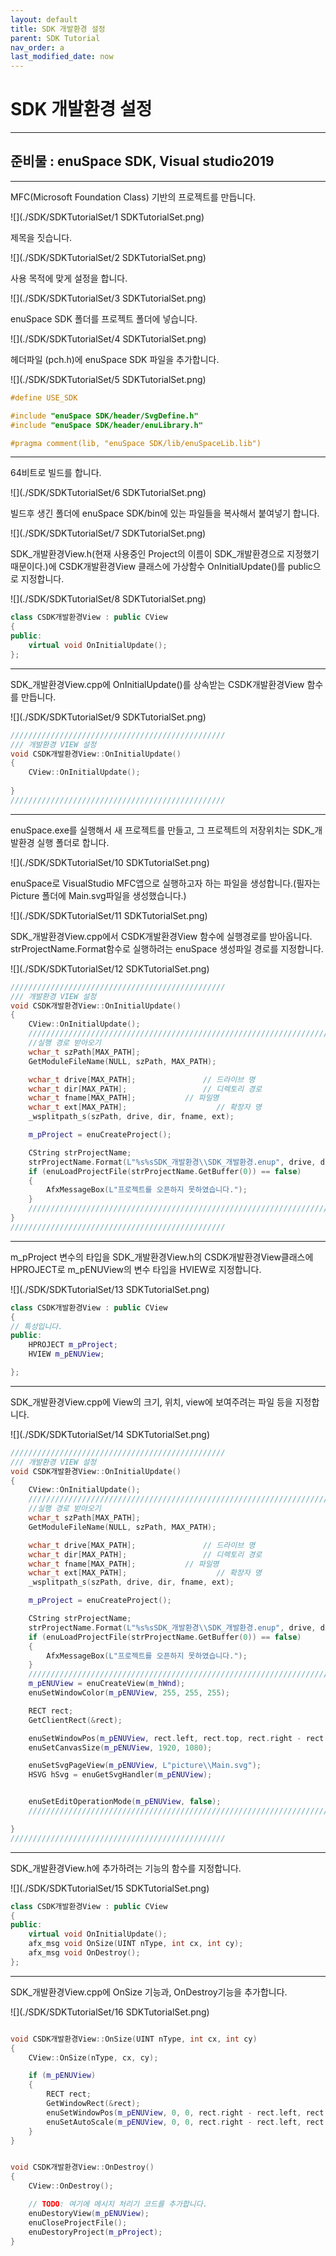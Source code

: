 ```yaml
---
layout: default
title: SDK 개발환경 설정
parent: SDK Tutorial
nav_order: a
last_modified_date: now
---
```


# **SDK 개발환경 설정**

---

## **준비물 : enuSpace SDK, Visual studio2019**
---

MFC(Microsoft Foundation Class) 기반의 프로젝트를 만듭니다.

![](./SDK/SDKTutorialSet/1 SDKTutorialSet.png)


제목을 짓습니다.

![](./SDK/SDKTutorialSet/2 SDKTutorialSet.png)


사용 목적에 맞게 설정을 합니다.

![](./SDK/SDKTutorialSet/3 SDKTutorialSet.png)


enuSpace SDK 폴더를 프로젝트 폴더에 넣습니다.

![](./SDK/SDKTutorialSet/4 SDKTutorialSet.png)


헤더파일 \(pch.h\)에 enuSpace SDK 파일을 추가합니다.

![](./SDK/SDKTutorialSet/5 SDKTutorialSet.png)


```cpp
#define USE_SDK

#include "enuSpace SDK/header/SvgDefine.h"
#include "enuSpace SDK/header/enuLibrary.h"

#pragma comment(lib, "enuSpace SDK/lib/enuSpaceLib.lib")
```
---

64비트로 빌드를 합니다.

![](./SDK/SDKTutorialSet/6 SDKTutorialSet.png)


빌드후 생긴 폴더에 enuSpace SDK/bin에 있는 파일들을 복사해서 붙여넣기 합니다.

![](./SDK/SDKTutorialSet/7 SDKTutorialSet.png)


SDK_개발환경View.h(현재 사용중인 Project의 이름이 SDK_개발환경으로 지정했기 때문이다.)에 CSDK개발환경View 클래스에 가상함수 OnInitialUpdate()를 public으로 지정합니다.

![](./SDK/SDKTutorialSet/8 SDKTutorialSet.png)


```cpp
class CSDK개발환경View : public CView
{
public:
	virtual void OnInitialUpdate();
};
```
---

SDK_개발환경View.cpp에 OnInitialUpdate()를 상속받는 CSDK개발환경View 함수를 만듭니다.

![](./SDK/SDKTutorialSet/9 SDKTutorialSet.png)
```cpp
////////////////////////////////////////////////
/// 개발환경 VIEW 설정
void CSDK개발환경View::OnInitialUpdate()
{
	CView::OnInitialUpdate();
	
}
////////////////////////////////////////////////
```
---

enuSpace.exe를 실행해서 새 프로젝트를 만들고, 그 프로젝트의 저장위치는 SDK_개발환경 실행 폴더로 합니다.

![](./SDK/SDKTutorialSet/10 SDKTutorialSet.png)


enuSpace로 VisualStudio MFC앱으로 실행하고자 하는 파일을 생성합니다.(필자는 Picture 폴더에 Main.svg파일을 생성했습니다.)

![](./SDK/SDKTutorialSet/11 SDKTutorialSet.png)


SDK_개발환경View.cpp에서 CSDK개발환경View 함수에 실행경로를 받아옵니다. strProjectName.Format함수로 실행하려는 enuSpace 생성파일 경로를 지정합니다.

![](./SDK/SDKTutorialSet/12 SDKTutorialSet.png)


```cpp
////////////////////////////////////////////////
/// 개발환경 VIEW 설정
void CSDK개발환경View::OnInitialUpdate()
{
	CView::OnInitialUpdate();
	////////////////////////////////////////////////////////////////////////////////
	//실행 경로 받아오기
	wchar_t szPath[MAX_PATH];
	GetModuleFileName(NULL, szPath, MAX_PATH);

	wchar_t drive[MAX_PATH];               // 드라이브 명
	wchar_t dir[MAX_PATH];                 // 디렉토리 경로
	wchar_t fname[MAX_PATH];           // 파일명
	wchar_t ext[MAX_PATH];                    // 확장자 명
	_wsplitpath_s(szPath, drive, dir, fname, ext);

	m_pProject = enuCreateProject();

	CString strProjectName;
	strProjectName.Format(L"%s%sSDK_개발환경\\SDK_개발환경.enup", drive, dir);
	if (enuLoadProjectFile(strProjectName.GetBuffer(0)) == false)
	{
		AfxMessageBox(L"프로젝트를 오픈하지 못하였습니다.");
	}
	////////////////////////////////////////////////////////////////////////////////
}
////////////////////////////////////////////////

```
---

m_pProject 변수의 타입을 SDK_개발환경View.h의 CSDK개발환경View클래스에 HPROJECT로 m_pENUView의 변수 타입을 HVIEW로 지정합니다.

![](./SDK/SDKTutorialSet/13 SDKTutorialSet.png)
```cpp
class CSDK개발환경View : public CView
{
// 특성입니다.
public:
	HPROJECT m_pProject;
	HVIEW m_pENUView;

};
```
---

SDK_개발환경View.cpp에 View의 크기, 위치, view에 보여주려는 파일 등을 지정합니다.

![](./SDK/SDKTutorialSet/14 SDKTutorialSet.png)
```cpp
////////////////////////////////////////////////
/// 개발환경 VIEW 설정
void CSDK개발환경View::OnInitialUpdate()
{
	CView::OnInitialUpdate();
	////////////////////////////////////////////////////////////////////////////////
	//실행 경로 받아오기
	wchar_t szPath[MAX_PATH];
	GetModuleFileName(NULL, szPath, MAX_PATH);

	wchar_t drive[MAX_PATH];               // 드라이브 명
	wchar_t dir[MAX_PATH];                 // 디렉토리 경로
	wchar_t fname[MAX_PATH];           // 파일명
	wchar_t ext[MAX_PATH];                    // 확장자 명
	_wsplitpath_s(szPath, drive, dir, fname, ext);

	m_pProject = enuCreateProject();

	CString strProjectName;
	strProjectName.Format(L"%s%sSDK_개발환경\\SDK_개발환경.enup", drive, dir);
	if (enuLoadProjectFile(strProjectName.GetBuffer(0)) == false)
	{
		AfxMessageBox(L"프로젝트를 오픈하지 못하였습니다.");
	}
	////////////////////////////////////////////////////////////////////////////////
	m_pENUView = enuCreateView(m_hWnd);
	enuSetWindowColor(m_pENUView, 255, 255, 255);

	RECT rect;
	GetClientRect(&rect);

	enuSetWindowPos(m_pENUView, rect.left, rect.top, rect.right - rect.left, rect.bottom - rect.top);
	enuSetCanvasSize(m_pENUView, 1920, 1080);

	enuSetSvgPageView(m_pENUView, L"picture\\Main.svg");
	HSVG hSvg = enuGetSvgHandler(m_pENUView);


	enuSetEditOperationMode(m_pENUView, false);
	///////////////////////////////////////////////////////////////////////////////

}
////////////////////////////////////////////////

```
---

SDK_개발환경View.h에 추가하려는 기능의 함수를 지정합니다.

![](./SDK/SDKTutorialSet/15 SDKTutorialSet.png)
```cpp
class CSDK개발환경View : public CView
{
public:
	virtual void OnInitialUpdate();
	afx_msg void OnSize(UINT nType, int cx, int cy);
	afx_msg void OnDestroy();
};
```
---

SDK_개발환경View.cpp에 OnSize 기능과, OnDestroy기능을 추가합니다.

![](./SDK/SDKTutorialSet/16 SDKTutorialSet.png)
```cpp

void CSDK개발환경View::OnSize(UINT nType, int cx, int cy)
{
	CView::OnSize(nType, cx, cy);

	if (m_pENUView)
	{
		RECT rect;
		GetWindowRect(&rect);
		enuSetWindowPos(m_pENUView, 0, 0, rect.right - rect.left, rect.bottom - rect.top);
		enuSetAutoScale(m_pENUView, 0, 0, rect.right - rect.left, rect.bottom - rect.top);
	}
}


void CSDK개발환경View::OnDestroy()
{
	CView::OnDestroy();

	// TODO: 여기에 메시지 처리기 코드를 추가합니다.
	enuDestoryView(m_pENUView);
	enuCloseProjectFile();
	enuDestoryProject(m_pProject);
}

```